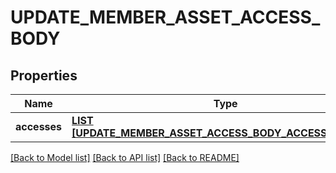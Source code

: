 # UPDATE_MEMBER_ASSET_ACCESS_BODY

## Properties
Name | Type | Description | Notes
------------ | ------------- | ------------- | -------------
**accesses** | [**LIST [UPDATE_MEMBER_ASSET_ACCESS_BODY_ACCESSES_INNER]**](UpdateMemberAssetAccessBody_accesses_inner.md) |  | [default to null]

[[Back to Model list]](../README.md#documentation-for-models) [[Back to API list]](../README.md#documentation-for-api-endpoints) [[Back to README]](../README.md)


